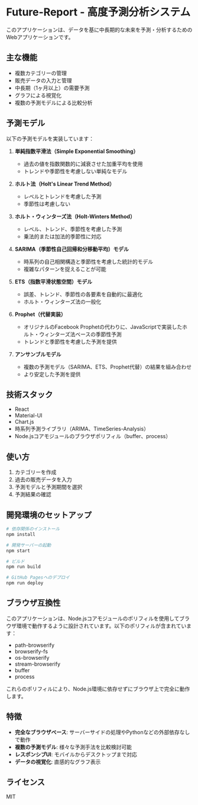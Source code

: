 # Future-Report - 高度予測分析システム

このアプリケーションは、データを基に中長期的な未来を予測・分析するためのWebアプリケーションです。

## 主な機能

- 複数カテゴリーの管理
- 販売データの入力と管理
- 中長期（1ヶ月以上）の需要予測
- グラフによる視覚化
- 複数の予測モデルによる比較分析

## 予測モデル

以下の予測モデルを実装しています：

1. **単純指数平滑法（Simple Exponential Smoothing）**
   - 過去の値を指数関数的に減衰させた加重平均を使用
   - トレンドや季節性を考慮しない単純なモデル

2. **ホルト法（Holt's Linear Trend Method）**
   - レベルとトレンドを考慮した予測
   - 季節性は考慮しない

3. **ホルト・ウィンターズ法（Holt-Winters Method）**
   - レベル、トレンド、季節性を考慮した予測
   - 乗法的または加法的季節性に対応

4. **SARIMA（季節性自己回帰和分移動平均）モデル**
   - 時系列の自己相関構造と季節性を考慮した統計的モデル
   - 複雑なパターンを捉えることが可能

5. **ETS（指数平滑状態空間）モデル**
   - 誤差、トレンド、季節性の各要素を自動的に最適化
   - ホルト・ウィンターズ法の一般化

6. **Prophet（代替実装）**
   - オリジナルのFacebook Prophetの代わりに、JavaScriptで実装したホルト・ウィンターズ法ベースの季節性予測
   - トレンドと季節性を考慮した予測を提供

7. **アンサンブルモデル**
   - 複数の予測モデル（SARIMA、ETS、Prophet代替）の結果を組み合わせ
   - より安定した予測を提供

## 技術スタック

- React
- Material-UI
- Chart.js
- 時系列予測ライブラリ（ARIMA、TimeSeries-Analysis）
- Node.jsコアモジュールのブラウザポリフィル（buffer、process）

## 使い方

1. カテゴリーを作成
2. 過去の販売データを入力
3. 予測モデルと予測期間を選択
4. 予測結果の確認

## 開発環境のセットアップ

```bash
# 依存関係のインストール
npm install

# 開発サーバーの起動
npm start

# ビルド
npm run build

# GitHub Pagesへのデプロイ
npm run deploy
```

## ブラウザ互換性

このアプリケーションは、Node.jsコアモジュールのポリフィルを使用してブラウザ環境で動作するように設計されています。以下のポリフィルが含まれています：

- path-browserify
- browserify-fs
- os-browserify
- stream-browserify
- buffer
- process

これらのポリフィルにより、Node.js環境に依存せずにブラウザ上で完全に動作します。

## 特徴

- **完全なブラウザベース**: サーバーサイドの処理やPythonなどの外部依存なしで動作
- **複数の予測モデル**: 様々な予測手法を比較検討可能
- **レスポンシブUI**: モバイルからデスクトップまで対応
- **データの視覚化**: 直感的なグラフ表示

## ライセンス

MIT 
